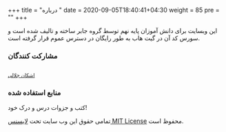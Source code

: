 +++
title = "درباره "
date =  2020-09-05T18:40:41+04:30
weight = 85
pre = "<i class='fa fa-info info' ></i>"
+++

این وبسایت برای دانش آموزان پایه نهم توسط گروه جابر ساخته و تالیف شده است و سورس کد آن در گیت هاب به طور رایگان در دسترس عموم قرار گرفته است.



### مشارکت کنندگان

<style>
/* mobile */
@media (max-width: 767px) {
  .avatarcont {
  border-radius: 50%;
  box-shadow: 0px 5px 10px 0px rgba(30, 30, 30, 0.3);
  margin-top: -20px;
  display: block;
  margin: 0 auto;
  max-width: 100px;
}
  .pcont {
    margin-top: -30px;
    text-align: center;
    font-size:13px;
    font-weight:bold;
  }
}

/* desktop */
@media only screen and (min-width: 992px) {
  .avatarcont {
  border-radius: 50%;
  box-shadow: 0px 5px 10px 0px rgba(30, 30, 30, 0.3);
  margin-top: -20px;
  display: block;
  margin: 0 auto;
  max-width: 120px;
}
  .pcont {
    margin-top: -30px;
    text-align: center;
    font-size:15px;
    font-weight:bold;
  }
}
</style>

<!-- <table> -->
  <tr>
    <td align="center"><a href="https://github.com/ashkanjalaliQ"><img class="avatarcont" src="https://avatars0.githubusercontent.com/u/55811147?s=460&u=d5fe0aa00b3db65e80021a5db963193e74117423&v=4"  alt=""/><sub><p class="pcont">اشکان جلالی</p></sub></a>
 </td>
<!--    <td align="center"><a href="http://nargesrzn.github.io/my-website"><img class="avatarcont"  src="https://avatars3.githubusercontent.com/u/59249853?v=4"  alt=""/><sub><p class="pcont">nargesrzn</p ></sub></a> </td>
    <td align="center"><a href="https://github.com/faribajpr"><img class="avatarcont" src="https://avatars3.githubusercontent.com/u/33823943?s=400&v=4"  alt=""/><sub><p class="pcont">fariba javadpour</p></sub></a></td>-->

  </tr>
<!-- </table> -->


### منابع استفاده شده
کتب و جزوات درس و درک خود!




تمامی حقوق این وب سایت تحت
[لایسنس MIT License](https://github.com/ashkanjalaliQ/helli_learn/blob/main/LICENSE)
محفوظ است.
